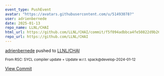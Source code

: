 ```yaml
---
event_type: PushEvent
avatar: "https://avatars.githubusercontent.com/u/51493078?"
user: adrienbernede
date: 2025-01-13
repo_name: LLNL/CHAI
html_url: https://github.com/LLNL/CHAI/commit/f5f094adbbca4fe50822d9b26c794a7d248b5462
repo_url: https://github.com/LLNL/CHAI
---
```


<a href='https://github.com/adrienbernede' target='_blank'>adrienbernede</a> pushed to <a href='https://github.com/LLNL/CHAI' target='_blank'>LLNL/CHAI</a>

<small>From RSC: SYCL compiler update + Update w.r.t. spack@develop-2024-01-12</small>

<a href='https://github.com/LLNL/CHAI/commit/f5f094adbbca4fe50822d9b26c794a7d248b5462' target='_blank'>View Commit</a>